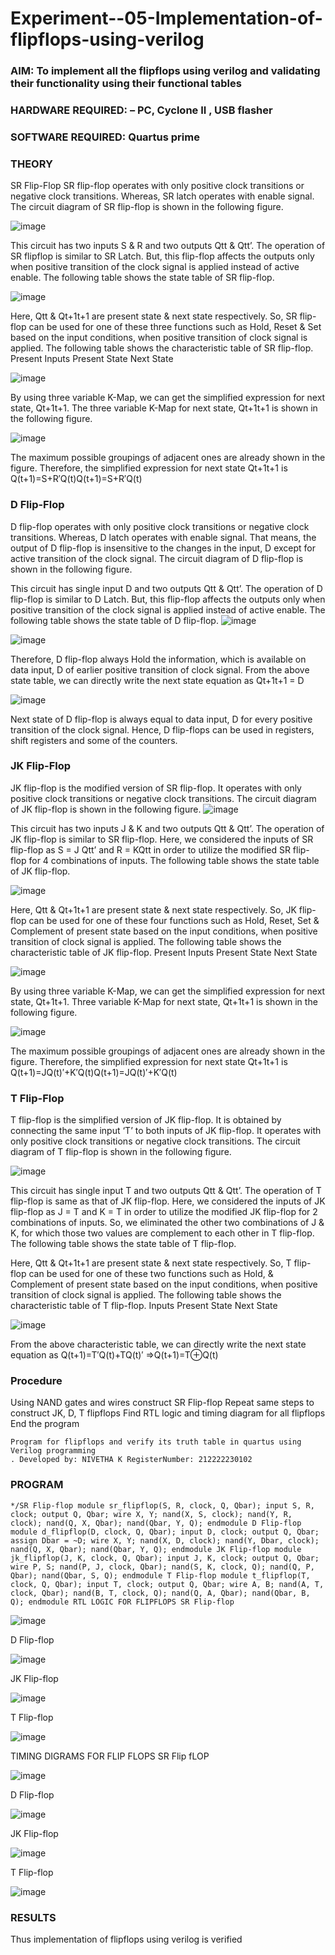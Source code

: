# Experiment--05-Implementation-of-flipflops-using-verilog
### AIM: To implement all the flipflops using verilog and validating their functionality using their functional tables
### HARDWARE REQUIRED:  – PC, Cyclone II , USB flasher
### SOFTWARE REQUIRED:   Quartus prime
### THEORY 
SR Flip-Flop
SR flip-flop operates with only positive clock transitions or negative clock transitions. Whereas, SR latch operates with enable signal. The circuit diagram of SR flip-flop is shown in the following figure.

![image](https://user-images.githubusercontent.com/36288975/167910294-bb550548-b1dc-4cba-9044-31d9037d476b.png)

 
This circuit has two inputs S & R and two outputs Qtt & Qtt’. The operation of SR flipflop is similar to SR Latch. But, this flip-flop affects the outputs only when positive transition of the clock signal is applied instead of active enable.
The following table shows the state table of SR flip-flop.


![image](https://user-images.githubusercontent.com/36288975/167910648-ced88e69-869c-42e2-9718-a285a3902446.png)


Here, Qtt & Qt+1t+1 are present state & next state respectively. So, SR flip-flop can be used for one of these three functions such as Hold, Reset & Set based on the input conditions, when positive transition of clock signal is applied. The following table shows the characteristic table of SR flip-flop.
Present Inputs	Present State	Next State


![image](https://user-images.githubusercontent.com/36288975/167908180-5fc9d589-1cb5-41f5-b2c8-927e04f5f387.png)

By using three variable K-Map, we can get the simplified expression for next state, Qt+1t+1. The three variable K-Map for next state, Qt+1t+1 is shown in the following figure.

![image](https://user-images.githubusercontent.com/36288975/167908214-25b30a54-db20-4bcb-9385-5f93a1982a09.png)

 
The maximum possible groupings of adjacent ones are already shown in the figure. Therefore, the simplified expression for next state Qt+1t+1 is
Q(t+1)=S+R′Q(t)Q(t+1)=S+R′Q(t)


### D Flip-Flop
D flip-flop operates with only positive clock transitions or negative clock transitions. Whereas, D latch operates with enable signal. That means, the output of D flip-flop is insensitive to the changes in the input, D except for active transition of the clock signal. The circuit diagram of D flip-flop is shown in the following figure.
 
This circuit has single input D and two outputs Qtt & Qtt’. The operation of D flip-flop is similar to D Latch. But, this flip-flop affects the outputs only when positive transition of the clock signal is applied instead of active enable.
The following table shows the state table of D flip-flop.
![image](https://user-images.githubusercontent.com/36288975/167908342-e03f0cbb-5958-43bb-b74a-5e3ec2341675.png)

![image](https://user-images.githubusercontent.com/36288975/167910325-aeef0739-0a54-40e2-bebd-6f5fa0cad10e.png)



Therefore, D flip-flop always Hold the information, which is available on data input, D of earlier positive transition of clock signal. From the above state table, we can directly write the next state equation as
Qt+1t+1 = D



![image](https://user-images.githubusercontent.com/36288975/167908850-d39d07ba-7f9d-490a-b9f2-274e189fd047.png)

Next state of D flip-flop is always equal to data input, D for every positive transition of the clock signal. Hence, D flip-flops can be used in registers, shift registers and some of the counters.


### JK Flip-Flop
JK flip-flop is the modified version of SR flip-flop. It operates with only positive clock transitions or negative clock transitions. The circuit diagram of JK flip-flop is shown in the following figure.
![image](https://user-images.githubusercontent.com/36288975/167910378-d2d984a7-2815-4d17-8c41-ee4bdf59ec24.png) 

 
This circuit has two inputs J & K and two outputs Qtt & Qtt’. The operation of JK flip-flop is similar to SR flip-flop. Here, we considered the inputs of SR flip-flop as S = J Qtt’ and R = KQtt in order to utilize the modified SR flip-flop for 4 combinations of inputs.
The following table shows the state table of JK flip-flop.


![image](https://user-images.githubusercontent.com/36288975/167908575-59c35afb-50d3-46a2-888c-47478a3179d5.png)

Here, Qtt & Qt+1t+1 are present state & next state respectively. So, JK flip-flop can be used for one of these four functions such as Hold, Reset, Set & Complement of present state based on the input conditions, when positive transition of clock signal is applied. The following table shows the characteristic table of JK flip-flop.
Present Inputs	Present State	Next State

![image](https://user-images.githubusercontent.com/36288975/167908664-c854ffe9-0bd3-44c2-bfa6-e53928181c69.png)


By using three variable K-Map, we can get the simplified expression for next state, Qt+1t+1. Three variable K-Map for next state, Qt+1t+1 is shown in the following figure.
 
 
 ![image](https://user-images.githubusercontent.com/36288975/167908688-fa93c3e9-8323-4864-947d-c11d163d5a90.png)

The maximum possible groupings of adjacent ones are already shown in the figure. Therefore, the simplified expression for next state Qt+1t+1 is
Q(t+1)=JQ(t)′+K′Q(t)Q(t+1)=JQ(t)′+K′Q(t)



### T Flip-Flop
T flip-flop is the simplified version of JK flip-flop. It is obtained by connecting the same input ‘T’ to both inputs of JK flip-flop. It operates with only positive clock transitions or negative clock transitions. The circuit diagram of T flip-flop is shown in the following figure.

![image](https://user-images.githubusercontent.com/36288975/167911534-5f3c445d-bc68-46e2-9a9c-7efce5febc60.png)



This circuit has single input T and two outputs Qtt & Qtt’. The operation of T flip-flop is same as that of JK flip-flop. Here, we considered the inputs of JK flip-flop as J = T and K = T in order to utilize the modified JK flip-flop for 2 combinations of inputs. So, we eliminated the other two combinations of J & K, for which those two values are complement to each other in T flip-flop.
The following table shows the state table of T flip-flop.



Here, Qtt & Qt+1t+1 are present state & next state respectively. So, T flip-flop can be used for one of these two functions such as Hold, & Complement of present state based on the input conditions, when positive transition of clock signal is applied. The following table shows the characteristic table of T flip-flop.
Inputs	Present State	Next State


![image](https://user-images.githubusercontent.com/36288975/167909015-53aa9450-3f28-4202-887a-79d88228f8a0.png)

From the above characteristic table, we can directly write the next state equation as
Q(t+1)=T′Q(t)+TQ(t)′
⇒Q(t+1)=T⊕Q(t)

### Procedure
Using NAND gates and wires construct SR Flip-flop Repeat same steps to construct JK, D, T flipflops Find RTL logic and timing diagram for all flipflops End the program

```
Program for flipflops and verify its truth table in quartus using Verilog programming
. Developed by: NIVETHA K RegisterNumber: 212222230102
```
### PROGRAM 
```
*/SR Flip-flop module sr_flipflop(S, R, clock, Q, Qbar); input S, R, clock; output Q, Qbar; wire X, Y; nand(X, S, clock); nand(Y, R, clock); nand(Q, X, Qbar); nand(Qbar, Y, Q); endmodule D Flip-flop module d_flipflop(D, clock, Q, Qbar); input D, clock; output Q, Qbar; assign Dbar = ~D; wire X, Y; nand(X, D, clock); nand(Y, Dbar, clock); nand(Q, X, Qbar); nand(Qbar, Y, Q); endmodule JK Flip-flop module jk_flipflop(J, K, clock, Q, Qbar); input J, K, clock; output Q, Qbar; wire P, S; nand(P, J, clock, Qbar); nand(S, K, clock, Q); nand(Q, P, Qbar); nand(Qbar, S, Q); endmodule T Flip-flop module t_flipflop(T, clock, Q, Qbar); input T, clock; output Q, Qbar; wire A, B; nand(A, T, clock, Qbar); nand(B, T, clock, Q); nand(Q, A, Qbar); nand(Qbar, B, Q); endmodule RTL LOGIC FOR FLIPFLOPS SR Flip-flop
```
![image](https://github.com/NivethaKumar30/Experiment--05-Implementation-of-flipflops-using-verilog/assets/119559844/7811d618-ab49-40e6-8d6b-90069a4e7f28)

D Flip-flop

![image](https://github.com/NivethaKumar30/Experiment--05-Implementation-of-flipflops-using-verilog/assets/119559844/fc38e47e-fc21-4664-aa44-9e8239d0d828)

JK Flip-flop

![image](https://github.com/NivethaKumar30/Experiment--05-Implementation-of-flipflops-using-verilog/assets/119559844/95f19a35-6488-4959-bb1f-8a3e869666ef)

T Flip-flop

![image](https://github.com/NivethaKumar30/Experiment--05-Implementation-of-flipflops-using-verilog/assets/119559844/66949322-e13a-4bed-a776-e9ca10d00c71)

TIMING DIGRAMS FOR FLIP FLOPS SR Flip fLOP

![image](https://github.com/NivethaKumar30/Experiment--05-Implementation-of-flipflops-using-verilog/assets/119559844/c0251a5c-c297-47ae-a143-23d7e2e2b095)

D Flip-flop

![image](https://github.com/NivethaKumar30/Experiment--05-Implementation-of-flipflops-using-verilog/assets/119559844/2ed87ed1-70b1-467c-a7ab-4f989b5e4736)

JK Flip-flop

![image](https://github.com/NivethaKumar30/Experiment--05-Implementation-of-flipflops-using-verilog/assets/119559844/8d9dee2a-ef08-41e0-9ef3-b7a2e3654f19)

T Flip-flop

![image](https://github.com/NivethaKumar30/Experiment--05-Implementation-of-flipflops-using-verilog/assets/119559844/0daa853d-fce5-4fe0-ba58-a9b1a2c6afd3)


### RESULTS 

Thus implementation of flipflops using verilog is verified
